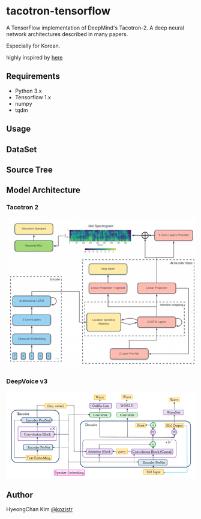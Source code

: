 # tacotron-tensorflow
A TensorFlow implementation of DeepMind's Tacotron-2. A deep neural network architectures described in many papers.

Especially for Korean.

highly inspired by [here](https://github.com/Rayhane-mamah/Tacotron-2)

## Requirements

* Python 3.x
* Tensorflow 1.x
* numpy
* tqdm

## Usage


## DataSet


## Source Tree


## Model Architecture

### Tacotron 2
![architecture](./assets/tacotron-2.png)

### DeepVoice v3

![architecture](./assets/deep_voice_3.png)

## Author

HyeongChan Kim [@kozistr](http://kozistr.tech)
